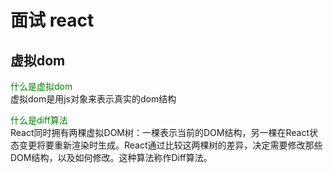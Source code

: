# 面试 react 
## 虚拟dom
<span style="color:green;">什么是虚拟dom</span></br>
虚拟dom是用js对象来表示真实的dom结构

<span style="color:green;">什么是diff算法</span></br>
React同时拥有两棵虚拟DOM树：一棵表示当前的DOM结构，另一棵在React状态变更将要重新渲染时生成。React通过比较这两棵树的差异，决定需要修改那些DOM结构，以及如何修改。这种算法称作Diff算法。






    










